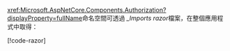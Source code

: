 <xref:Microsoft.AspNetCore.Components.Authorization?displayProperty=fullName>命名空間可透過 *_Imports razor*檔案，在整個應用程式中取得：

[!code-razor[](imports-standalone.razor?highlight=3)]
